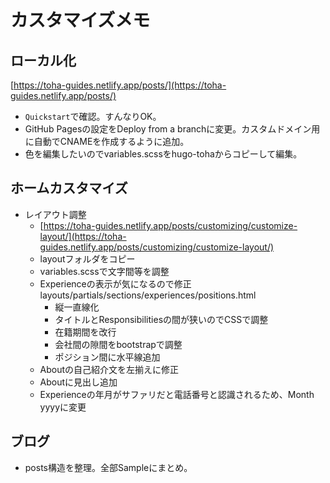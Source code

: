 # カスタマイズメモ

## ローカル化

[https://toha-guides.netlify.app/posts/](https://toha-guides.netlify.app/posts/)

- `Quickstart`で確認。すんなりOK。
- GitHub Pagesの設定をDeploy from a branchに変更。カスタムドメイン用に自動でCNAMEを作成するように追加。
- 色を編集したいのでvariables.scssをhugo-tohaからコピーして編集。

## ホームカスタマイズ

- レイアウト調整
  - [https://toha-guides.netlify.app/posts/customizing/customize-layout/](https://toha-guides.netlify.app/posts/customizing/customize-layout/)
  - layoutフォルダをコピー
  - variables.scssで文字間等を調整
  - Experienceの表示が気になるので修正　layouts/partials/sections/experiences/positions.html
    - 縦一直線化
    - タイトルとResponsibilitiesの間が狭いのでCSSで調整
    - 在籍期間を改行
    - 会社間の隙間をbootstrapで調整
    - ポジション間に水平線追加
  - Aboutの自己紹介文を左揃えに修正
  - Aboutに見出し追加
  - Experienceの年月がサファリだと電話番号と認識されるため、Month yyyyに変更

## ブログ

- posts構造を整理。全部Sampleにまとめ。
